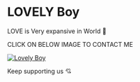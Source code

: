 # LOVELY Boy

LOVE is Very expansive in World 💝

CLICK ON BELOW IMAGE TO CONTACT ME

[![Lovely Boy](https://telegra.ph/file/66817e4d190d8cf2e437a.jpg)](https://t.me/Horimaya)

Keep supporting us 💘
